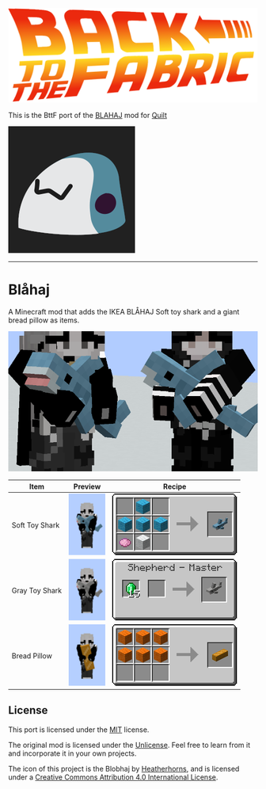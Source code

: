 ![Back to the Fabric!](.pretty_readme/bttf.png)

This is the BttF port of the [BLAHAJ](https://github.com/Hibiii/Blahaj)
mod for [Quilt](https://quiltmc.org)

![Icon](.pretty_readme/icon.png)

---

# Blåhaj

A Minecraft mod that adds the IKEA BLÅHAJ Soft toy shark and a giant bread pillow as items.

![Players holding Blåhaj](./.pretty_readme/banner.png)

| Item | Preview | Recipe |
|---|---|---|
| Soft Toy Shark | <img src="./.pretty_readme/preview_blue_shark.png" height=124/> | ![Crafting recipe for Blåhaj](./.pretty_readme/recipe_blue_shark.png) |
| Gray Toy Shark | <img src="./.pretty_readme/preview_gray_shark.png" height=124/> | ![Crafting recipe for Klappar Haj](./.pretty_readme/trade_gray_shark.png) |
| Bread Pillow | <img src="./.pretty_readme/preview_bread.png" height=124/> | ![Crafting recipe for Bread Pillow](./.pretty_readme/recipe_bread.png) |

## License

This port is licensed under the [MIT](LICENSE) license.

The original mod is licensed under the [Unlicense](https://github.com/Hibiii/Blahaj/LICENSE). Feel free to learn from it and incorporate it in your own projects.

The icon of this project is the Blobhaj by [Heatherhorns](https://www.weasyl.com/~heatherhorns), and is licensed under a [Creative Commons Attribution 4.0 International License](http://creativecommons.org/licenses/by/4.0/).
